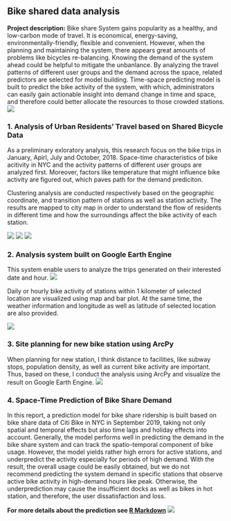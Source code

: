 ## Bike shared data analysis

**Project description:** Bike share System gains popularity as a healthy, and low-carbon mode of travel. It is economical, energy-saving, environmentally-friendly, flexible and convenient. However, when the planning and maintaining the system, there appears great amounts of problems like bicycles re-balancing. Knowing the demand of the system ahead could be helpful to mitigate the unbanlance. By analyzing the travel patterns of different user groups and the demand across the space, related predictors are selected for model building. Time-space predicting model is built to predict the bike activity of the system, with which, administrators can easily gain actionable insight into demand change in time and space, and therefore could better allocate the resources to those crowded stations.
<br>
<img src="images/wordCloud_bike.png?raw=true"/>

### 1. Analysis of Urban Residents’ Travel based on Shared Bicycle Data
As a preliminary exloratory analysis, this research focus on the bike trips in January, Apirl, July and October, 2018. Space-time characteristics of bike acitivity in NYC and the activity patterns of different user groups are analyzed first. Moreover, factors like temperature that might influence bike activity are figured out, which paves path for the demand prediciton. 

Clustering analysis are conducted respectively based on the geographic coordinate, and transition pattern of stations as well as station activity. The results are mapped to city map in order to understand the flow of residents in different time and how the surroundings affect the bike activity of each station.

<img src="images/bikeAnalysis1.png?raw=true"/>
<img src="images/bikeAnalysis2.png?raw=true"/>
<img src="images/bikeAnalysis3.png?raw=true"/>

### 2. Analysis system built on Google Earth Engine
This system enable users to analyze the trips generated on their interested date and hour. 
<img src="images/gee1.png?raw=true"/>

Daily or hourly bike activity of stations within 1 kilometer of selected location are visualized using map and bar plot. At the same time, the weather information and longitude as well as latitude of selected location are also provided. 

<img src="images/gee2.png?raw=true"/>

### 3. Site planning for new bike station using ArcPy
When planning for new station, I think distance to facilities, like subway stops, population density, as well as current bike activity are important. Thus, based on these, I conduct the analysis using ArcPy and visualize the result on Google Earth Engine.
<img src="images/siteplanning.png?raw=true"/>

### 4. Space-Time Prediction of Bike Share Demand
In this report, a prediction model for bike share ridership is built based on bike share data of Citi Bike in NYC in September 2019, taking not only spatial and temporal effects but also time lags and holiday effects into account. Generally, the model performs well in predicting the demand in the bike share system and can track the spatio-temporal component of bike usage. However, the model yields rather high errors for active stations, and underpredict the activity especially for periods of high demand. With the result, the overall usage could be easily obtained, but we do not recommend predicting the system demand in specific stations that observe active bike activity in high-demand hours like peak. Otherwise, the underprediction may cause the insufficient docks as well as bikes in hot station, and therefore, the user dissatisfaction and loss.

**For more details about the prediction see [R Markdown](/html/spacetime.html)**
<img src="images/bikeActivity.gif?raw=true"/>
